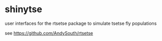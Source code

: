 shinytse
========

user interfaces for the rtsetse package to simulate tsetse fly populations

see https://github.com/AndySouth/rtsetse
